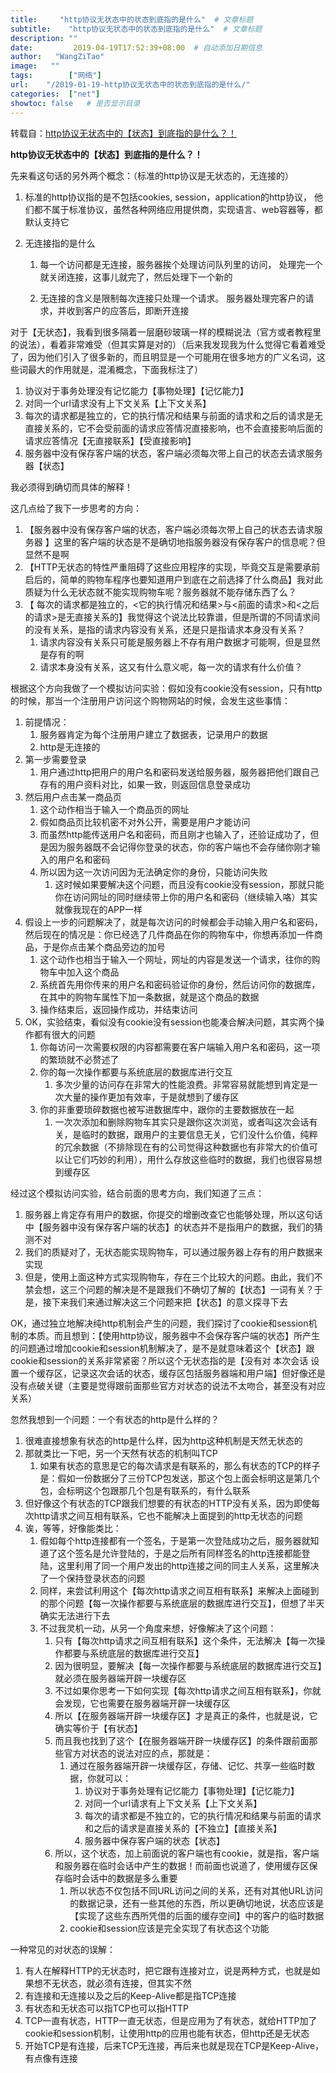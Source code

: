 ```yaml
---
title:     "http协议无状态中的状态到底指的是什么"  # 文章标题
subtitle:    "http协议无状态中的状态到底指的是什么"  # 文章标题
description: ""
date:         2019-04-19T17:52:39+08:00  # 自动添加日期信息
author:   "WangZiTao"
image:   ""
tags:        ["网络"]
url:    "/2019-01-19-http协议无状态中的状态到底指的是什么/"
categories:  ["net"]
showtoc: false   # 是否显示目录
---
```

转载自：[http协议无状态中的【状态】到底指的是什么？！](https://www.cnblogs.com/bellkosmos/p/5237146.html)

**http协议无状态中的【状态】到底指的是什么？！**
 
先来看这句话的另外两个概念：（标准的http协议是无状态的，无连接的）

1. 标准的http协议指的是不包括cookies, session，application的http协议，
   他们都不属于标准协议，虽然各种网络应用提供商，实现语言、web容器等，都默认支持它

2. 无连接指的是什么
   1. 每一个访问都是无连接，服务器挨个处理访问队列里的访问，
      处理完一个就关闭连接，这事儿就完了，然后处理下一个新的

   2. 无连接的含义是限制每次连接只处理一个请求。
      服务器处理完客户的请求，并收到客户的应答后，即断开连接
 
对于【无状态】，我看到很多隔着一层磨砂玻璃一样的模糊说法（官方或者教程里的说法），看着非常难受（但其实算是对的）（后来我发现我为什么觉得它看着难受了，因为他们引入了很多新的，而且明显是一个可能用在很多地方的广义名词，这些词最大的作用就是，混淆概念，下面我标注了）

1. 协议对于事务处理没有记忆能力【事物处理】【记忆能力】
2. 对同一个url请求没有上下文关系【上下文关系】
3. 每次的请求都是独立的，它的执行情况和结果与前面的请求和之后的请求是无直接关系的，它不会受前面的请求应答情况直接影响，也不会直接影响后面的请求应答情况【无直接联系】【受直接影响】
4. 服务器中没有保存客户端的状态，客户端必须每次带上自己的状态去请求服务器【状态】
 
我必须得到确切而具体的解释！

 
这几点给了我下一步思考的方向：

1. 【服务器中没有保存客户端的状态，客户端必须每次带上自己的状态去请求服务器 】这里的客户端的状态是不是确切地指服务器没有保存客户的信息呢？但显然不是啊
2. 【HTTP无状态的特性严重阻碍了这些应用程序的实现，毕竟交互是需要承前启后的，简单的购物车程序也要知道用户到底在之前选择了什么商品】我对此质疑为什么无状态就不能实现购物车呢？服务器就不能存储东西了么？
3. 【 每次的请求都是独立的，<它的执行情况和结果>与<前面的请求>和<之后的请求>是无直接关系的】我觉得这个说法比较靠谱，但是所谓的不同请求间的没有关系，是指的请求内容没有关系，还是只是指请求本身没有关系？
    1. 请求内容没有关系只可能是服务器上不存有用户数据才可能啊，但是显然是存有的啊
    2. 请求本身没有关系，这又有什么意义呢，每一次的请求有什么价值？

根据这个方向我做了一个模拟访问实验：假如没有cookie没有session，只有http的时候，那当一个注册用户访问这个购物网站的时候，会发生这些事情：

1. 前提情况：
    1. 服务器肯定为每个注册用户建立了数据表，记录用户的数据
    2. http是无连接的
2. 第一步需要登录
    1. 用户通过http把用户的用户名和密码发送给服务器，服务器把他们跟自己存有的用户资料对比，如果一致，则返回信息登录成功
3. 然后用户点击某一商品页
    1. 这个动作相当于输入一个商品页的网址
    2. 假如商品页比较机密不对外公开，需要是用户才能访问
    3. 而虽然http能传送用户名和密码，而且刚才也输入了，还验证成功了，但是因为服务器既不会记得你登录的状态，你的客户端也不会存储你刚才输入的用户名和密码
    4. 所以因为这一次访问因为无法确定你的身份，只能访问失败
        1. 这时候如果要解决这个问题，而且没有cookie没有session，那就只能你在访问网址的同时继续带上你的用户名和密码（继续输入咯）其实就像我现在的APP一样
4. 假设上一步的问题解决了，就是每次访问的时候都会手动输入用户名和密码，然后现在的情况是：你已经选了几件商品在你的购物车中，你想再添加一件商品，于是你点击某个商品旁边的加号
    1. 这个动作也相当于输入一个网址，网址的内容是发送一个请求，往你的购物车中加入这个商品
    2. 系统首先用你传来的用户名和密码验证你的身份，然后访问你的数据库，在其中的购物车属性下加一条数据，就是这个商品的数据
    3. 操作结束后，返回操作成功，并结束访问
5.  OK，实验结束，看似没有cookie没有session也能凑合解决问题，其实两个操作都有很大的问题
    1. 你每访问一次需要权限的内容都需要在客户端输入用户名和密码，这一项的繁琐就不必赘述了
    2. 你的每一次操作都要与系统底层的数据库进行交互
        1.  多次少量的访问存在非常大的性能浪费。非常容易就能想到肯定是一次大量的操作更加有效率，于是就想到了缓存区
    3. 你的非重要琐碎数据也被写进数据库中，跟你的主要数据放在一起
        1. 一次次添加和删除购物车其实只是跟你这次浏览，或者叫这次会话有关，是临时的数据，跟用户的主要信息无关，它们没什么价值，纯粹的冗余数据（不排除现在有的公司觉得这种数据也有非常大的价值可以让它们巧妙的利用），用什么存放这些临时的数据，我们也很容易想到缓存区


经过这个模拟访问实验，结合前面的思考方向，我们知道了三点：

1. 服务器上肯定存有用户的数据，你提交的增删改查它也能够处理，所以这句话中【服务器中没有保存客户端的状态】的状态并不是指用户的数据，我们的猜测不对
2. 我们的质疑对了，无状态能实现购物车，可以通过服务器上存有的用户数据来实现
3. 但是，使用上面这种方式实现购物车，存在三个比较大的问题。由此，我们不禁会想，这三个问题的解决是不是跟我们不确切了解的【状态】一词有关？于是，接下来我们来通过解决这三个问题来把【状态】的意义探寻下去

OK，通过独立地解决纯http机制会产生的问题，我们探讨了cookie和session机制的本质。而且想到：【使用http协议，服务器中不会保存客户端的状态】所产生的问题通过增加cookie和session机制解决了，是不是就意味着这个【状态】跟cookie和session的关系非常紧密？所以这个无状态指的是【没有对 本次会话 设置一个缓存区，记录这次会话的状态，缓存区包括服务器端和用户端】但好像还是没有点破关键（主要是觉得跟前面那些官方对状态的说法不太吻合，甚至没有对应关系）

忽然我想到一个问题：一个有状态的http是什么样的？

1. 很难直接想象有状态的http是什么样，因为http这种机制是天然无状态的
2. 那就类比一下吧，另一个天然有状态的机制叫TCP
    1. 如果有状态的意思是它的每次请求是有联系的，那么有状态的TCP的样子是：假如一份数据分了三份TCP包发送，那这个包上面会标明这是第几个包，会标明这个包跟那几个包是有联系的，有什么联系
3. 但好像这个有状态的TCP跟我们想要的有状态的HTTP没有关系，因为即使每次http请求之间互相有联系，它也不能解决上面提到的http无状态的问题
4. 诶，等等，好像能类比：
    1. 假如每个http连接都有一个签名，于是第一次登陆成功之后，服务器就知道了这个签名是允许登陆的，于是之后所有同样签名的http连接都能登陆，这里利用了同一个用户发出的http连接之间的同主人关系，这里解决了一个保持登录状态的问题
    2. 同样，来尝试利用这个【每次http请求之间互相有联系】来解决上面碰到的那个问题【每一次操作都要与系统底层的数据库进行交互】，但想了半天确实无法进行下去
    3. 不过我灵机一动，从另一个角度来想，好像解决了这个问题：
        1. 只有【每次http请求之间互相有联系】这个条件，无法解决【每一次操作都要与系统底层的数据库进行交互】
        2. 因为很明显，要解决【每一次操作都要与系统底层的数据库进行交互】就必须在服务器端开辟一块缓存区
        3. 不过如果你思考一下如何实现【每次http请求之间互相有联系】，你就会发现，它也需要在服务器端开辟一块缓存区
        4. 所以【在服务器端开辟一块缓存区】才是真正的条件，也就是说，它确实等价于【有状态】
        5. 而且我也找到了这个【在服务器端开辟一块缓存区】的条件跟前面那些官方对状态的说法对应的点，那就是：
            1. 通过在服务器端开辟一块缓存区，存储、记忆、共享一些临时数据，你就可以：
                1. 协议对于事务处理有记忆能力【事物处理】【记忆能力】
                2. 对同一个url请求有上下文关系【上下文关系】
                3. 每次的请求都是不独立的，它的执行情况和结果与前面的请求和之后的请求是直接关系的【不独立】【直接关系】
                4. 服务器中保存客户端的状态【状态】
        6. 所以，这个状态，加上前面说的客户端也有cookie，就是指，客户端和服务器在临时会话中产生的数据！而前面也说道了，使用缓存区保存临时会话中的数据是多么重要
            1. 所以状态不仅包括不同URL访问之间的关系，还有对其他URL访问的数据记录，还有一些其他的东西，所以更确切地说，状态应该是【实现了这些东西所凭借的后面的缓存空间】中的客户的临时数据
            2. cookie和session应该是完全实现了有状态这个功能


一种常见的对状态的误解：

1. 有人在解释HTTP的无状态时，把它跟有连接对立，说是两种方式，也就是如果想不无状态，就必须有连接，但其实不然
2. 有连接和无连接以及之后的Keep-Alive都是指TCP连接
3. 有状态和无状态可以指TCP也可以指HTTP
4. TCP一直有状态，HTTP一直无状态，但是应用为了有状态，就给HTTP加了cookie和session机制，让使用http的应用也能有状态，但http还是无状态
5. 开始TCP是有连接，后来TCP无连接，再后来也就是现在TCP是Keep-Alive，有点像有连接
